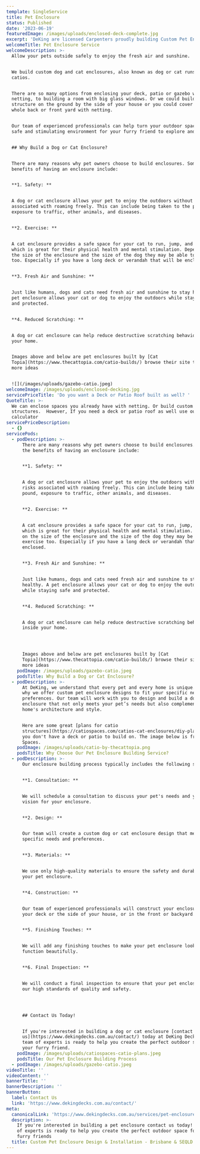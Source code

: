 ```yaml
---
template: SingleService
title: Pet Enclosure
status: Published
date: '2023-06-19'
featuredImage: /images/uploads/enclosed-deck-complete.jpg
excerpt: 'DeKing are licensed Carpenters proudly building Custom Pet Enclosures '
welcomeTitle: Pet Enclosure Service
welcomeDescription: >-
  Allow your pets outside safely to enjoy the fresh air and sunshine. 


  We build custom dog and cat enclosures, also known as dog or cat runs or
  catios. 


  There are so many options from enclosing your deck, patio or gazebo with
  netting, to building a room with big glass windows. Or we could build a custom
  structure on the ground by the side of your house or you could cover your
  whole back or front yard with netting. 


  Our team of experienced professionals can help turn your outdoor space into a
  safe and stimulating environment for your furry friend to explore and enjoy.


  ## Why Build a Dog or Cat Enclosure?


  There are many reasons why pet owners choose to build enclosures. Some of the
  benefits of having an enclosure include:


  **1. Safety: **


  A dog or cat enclosure allows your pet to enjoy the outdoors without the risks
  associated with roaming freely. This can include being taken to the pound,
  exposure to traffic, other animals, and diseases.


  **2. Exercise: **


  A cat enclosure provides a safe space for your cat to run, jump, and play,
  which is great for their physical health and mental stimulation. Depending on
  the size of the enclosure and the size of the dog they may be able to exercise
  too. Especially if you have a long deck or verandah that will be enclosed.


  **3. Fresh Air and Sunshine: **


  Just like humans, dogs and cats need fresh air and sunshine to stay healthy. A
  pet enclosure allows your cat or dog to enjoy the outdoors while staying safe
  and protected.


  **4. Reduced Scratching: **


  A dog or cat enclosure can help reduce destructive scratching behaviour inside
  your home.


  Images above and below are pet enclosures built by [Cat
  Topia](https://www.thecattopia.com/catio-builds/) browse their site to see
  more ideas


  ![](/images/uploads/gazebo-catio.jpeg)
welcomeImage: /images/uploads/enclosed-decking.jpg
servicePriceTitle: 'Do you want a Deck or Patio Roof built as well? '
QuoteTitle: >-
  We can enclose spaces you already have with netting. Or build custom wooden
  structures.  However, If you need a deck or patio roof as well use our
  calculator
servicePriceDescription:
  - {}
servicePods:
  - podDescription: >-
      There are many reasons why pet owners choose to build enclosures. Some of
      the benefits of having an enclosure include:


      **1. Safety: **


      A dog or cat enclosure allows your pet to enjoy the outdoors without the
      risks associated with roaming freely. This can include being taken to the
      pound, exposure to traffic, other animals, and diseases.


      **2. Exercise: **


      A cat enclosure provides a safe space for your cat to run, jump, and play,
      which is great for their physical health and mental stimulation. Depending
      on the size of the enclosure and the size of the dog they may be able to
      exercise too. Especially if you have a long deck or verandah that will be
      enclosed.


      **3. Fresh Air and Sunshine: **


      Just like humans, dogs and cats need fresh air and sunshine to stay
      healthy. A pet enclosure allows your cat or dog to enjoy the outdoors
      while staying safe and protected.


      **4. Reduced Scratching: **


      A dog or cat enclosure can help reduce destructive scratching behaviour
      inside your home.




      Images above and below are pet enclosures built by [Cat
      Topia](https://www.thecattopia.com/catio-builds/) browse their site to see
      more ideas
    podImage: /images/uploads/gazebo-catio.jpeg
    podsTitle: Why Build a Dog or Cat Enclosure?
  - podDescription: >-
      At DeKing, we understand that every pet and every home is unique. That's
      why we offer custom pet enclosure designs to fit your specific needs and
      preferences. Our team will work with you to design and build a dog or cat
      enclosure that not only meets your pet’s needs but also complements your
      home's architecture and style.


      Here are some great [plans for catio
      structures](https://catiospaces.com/catios-cat-enclosures/diy-plans/) if
      you don't have a deck or patio to build on. The image below is from Catio
      Spaces.
    podImage: /images/uploads/catio-by-thecattopia.png
    podsTitle: Why Choose Our Pet Enclosure Building Service?
  - podDescription: >-
      Our enclosure building process typically includes the following steps:


      **1. Consultation: **


      We will schedule a consultation to discuss your pet's needs and your
      vision for your enclosure.


      **2. Design: **


      Our team will create a custom dog or cat enclosure design that meets your
      specific needs and preferences.


      **3. Materials: **


      We use only high-quality materials to ensure the safety and durability of
      your pet enclosure.


      **4. Construction: **


      Our team of experienced professionals will construct your enclosure on
      your deck or the side of your house, or in the front or backyard.


      **5. Finishing Touches: **


      We will add any finishing touches to make your pet enclosure look and
      function beautifully.


      **6. Final Inspection: **


      We will conduct a final inspection to ensure that your pet enclosure meets
      our high standards of quality and safety.




      ## Contact Us Today!


      If you're interested in building a dog or cat enclosure [contact
      us](https://www.dekingdecks.com.au/contact/) today at DeKing Decks! Our
      team of experts is ready to help you create the perfect outdoor space for
      your furry friend.
    podImage: /images/uploads/catiospaces-catio-plans.jpeg
    podsTitle: Our Pet Enclosure Building Process
  - podImage: /images/uploads/gazebo-catio.jpeg
videoTitle: ''
videoContent: ''
bannerTitle: ''
bannerDescription: ''
bannerButton:
  label: Contact Us
  link: 'https://www.dekingdecks.com.au/contact/'
meta:
  canonicalLink: 'https://www.dekingdecks.com.au/services/pet-enclosure/'
  description: >-
    If you're interested in building a pet enclosure contact us today! Our team
    of experts is ready to help you create the perfect outdoor space for your
    furry friends
  title: Custom Pet Enclosure Design & Installation - Brisbane & SEQLD
---
```


